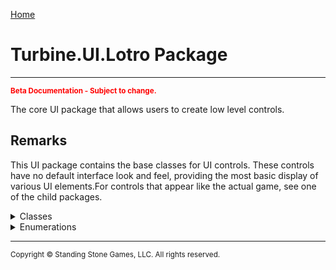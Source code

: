 <a href="index">Home</a>

<h1>Turbine.UI.Lotro Package</h1>
<hr/>
<sub style="color:red; font-weight:bold">Beta Documentation - Subject to change.</sub>

The core UI package that allows users to create low level controls.

## Remarks
This UI package contains the base classes for UI controls. These controls have no default interface look and feel, providing the most basic display of various UI elements.For controls that appear like the actual game, see one of the child packages.

<details>
<summary>Classes</summary>
<ul style="column-count:3">
	<li>Button</li>
	<li>CheckBox</li>
	<li>Color</li>
	<li>ContextMenu</li>
	<li><a href="turbine.ui.control">Control</a></li>
	<li>ControlList</li>
	<li>Display</li> 
	<li>DragDropInfo</li> 
	<li>Graphic</li> 
	<li>Label</li> 
	<li>ListBox</li> 
	<li>MenuItem</li> 
	<li>MenuItemList</li> 
	<li>ScrollableControl</li> 
	<li>ScrollBar</li> 
	<li>TextBox</li> 
	<li>TreeNode</li> 
	<li>TreeNodeList</li> 
	<li>TreeView</li> 
	<li>Window</li> 
</ul>
</details>

<details>
<summary>Enumerations</summary>
<ul style="column-count:2">
	<li>BlendMode</li>
	<li>ContentAlignment</li>
	<li>FontStyle</li>
	<li>HorizontalLayout</li>
	<li>MouseButton</li>
	<li>Orientation</li>
	<li>VerticalLayout</li>
</ul>
</details>

<hr/>
<sub>Copyright &copy; Standing Stone Games, LLC.  All rights reserved.</sub>